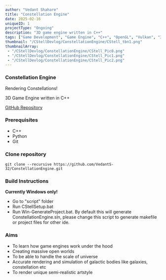 ```yaml
---
author: "Vedant Shahare"
title: "Constellation Engine"
date: 2025-02-16
uniqueID: 1
projectType: "Ongoing"
description: "3D game engine written in C++"
tags: ["Game Development", "Game Engine", "C++", "OpenGL", "Vulkan", "3D", "Premake"]
thumbnail: "/CStellDevlog/ConstellationEngine/CStell_tbn1.png"
thumbnailArray:
 - "/CStellDevlog/ConstellationEngine/CStell_Pic0.png"
 - "/CStellDevlog/ConstellationEngine/CStell_Pic1.png"
 - "/CStellDevlog/ConstellationEngine/CStell_Pic2.png"
---
```


### Constellation Engine

Rendering Constellations!

3D Game Engine written in C++

[GitHub Repository](https://github.com/VedantS-32/ConstellationEngine.git)


### Prerequisites
- C++
- Python
- Git

### Clone repository
```shell
git clone --recursive https://github.com/VedantS-32/ConstellationEngine.git
```

### Build Instructions
**Currently Windows only!**
- Go to "script" folder
- Run CStellSetup.bat
- Run Win-GenerateProject.bat. By default this will generate ConstellationEngine.sln, please change this script to generate makefile or project files for other ide.

### Aims

- To learn how game engines work under the hood
- Creating massive open worlds
- To be able to handle the scale of universe
- Accurate rendering and simulation of galactic bodies like galaxies, constellation etc
- To render unique semi-realistic artstyle